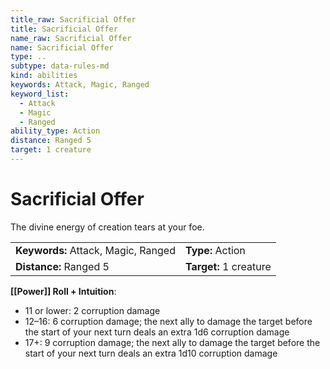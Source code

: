 ```yaml
---
title_raw: Sacrificial Offer
title: Sacrificial Offer
name_raw: Sacrificial Offer
name: Sacrificial Offer
type: ..
subtype: data-rules-md
kind: abilities
keywords: Attack, Magic, Ranged
keyword_list:
  - Attack
  - Magic
  - Ranged
ability_type: Action
distance: Ranged 5
target: 1 creature
---
```


# Sacrificial Offer

The divine energy of creation tears at your foe.

|                                     |                        |
| :---------------------------------- | :--------------------- |
| **Keywords:** Attack, Magic, Ranged | **Type:** Action       |
| **Distance:** Ranged 5              | **Target:** 1 creature |

**[[Power]] Roll + Intuition**:

- 11 or lower: 2 corruption damage
- 12–16: 6 corruption damage; the next ally to damage the target before the start of your next turn deals an extra 1d6 corruption damage
- 17+: 9 corruption damage; the next ally to damage the target before the start of your next turn deals an extra 1d10 corruption damage
